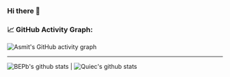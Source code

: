 ### Hi there 👋

<!--   GitHub stats graph -->
### 📈 GitHub Activity Graph:
![Asmit's GitHub activity graph](https://activity-graph.herokuapp.com/graph?username=IsraelAbebe&hide_border=true&theme=redical)

<hr>

![BEPb's github stats](https://github-readme-stats.vercel.app/api?username=IsraelAbebe&show_icons=true&theme=radical&include_all_commits=true) | ![Quiec's github stats](https://github-readme-stats.vercel.app/api/top-langs/?username=IsraelAbebe&theme=radical&layout=compact)


<!--
**IsraelAbebe/IsraelAbebe** is a ✨ _special_ ✨ repository because its `README.md` (this file) appears on your GitHub profile.

Here are some ideas to get you started:

- 🔭 I’m currently working on ...
- 🌱 I’m currently learning ...
- 👯 I’m looking to collaborate on ...
- 🤔 I’m looking for help with ...
- 💬 Ask me about ...
- 📫 How to reach me: ...
- 😄 Pronouns: ...
- ⚡ Fun fact: ...
-->
